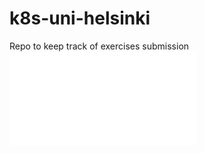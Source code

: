 # k8s-uni-helsinki
Repo to keep track of exercises submission
![ Completed the certification ](./uni-helsinki-cert.pdf)
